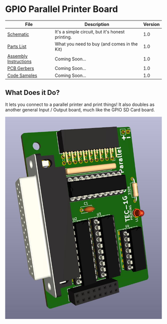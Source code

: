# GPIO Parallel Printer Board
| File | Description | Version |
|---|---|---|
| [Schematic](TEC-1G_GPIO_Printer_Schematic_v1-0.pdf) | It's a simple circuit, but it's honest printing. | 1.0 |
| [Parts List](./Partslist.md) | What you need to buy (and comes in the Kit) | 1.0 |
| [Assembly Instructions](./Assembly.md) | Coming Soon... | 1.0 |
| [PCB Gerbers]() | Coming Soon... | 1.0 |
| [Code Samples](./Code.md) | Coming Soon... | 1.0 |

## What Does it Do?
It lets you connect to a parallel printer and print things!
It also doubles as another general Input / Output board, much like the GPIO SD Card board.

![TEC-1G GPIO Printer](pictures/TEC-1G_GPIO_Printer-Render.jpg)
